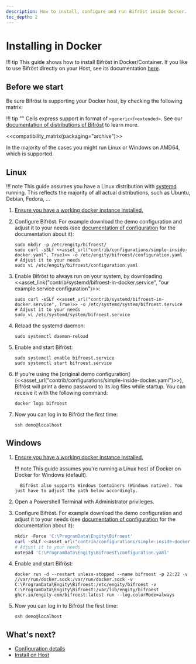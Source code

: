 ```yaml
---
description: How to install, configure and run Bifröst inside Docker.
toc_depth: 2
---
```


# Installing in Docker

!!! tip
     This guide shows how to install Bifröst in Docker/Container. If you like to use Bifröst directly on your Host, see its documentation [here](on-host.md).

## Before we start

Be sure Bifröst is supporting your Docker host, by checking the following matrix:<br>

!!! tip ""
     Cells express support in format of `<generic>`/`<extended>`. See our [documentation of distributions of Bifröst](distribution.md) to learn more.

<<compatibility_matrix(packaging="archive")>>

In the majority of the cases you might run Linux or Windows on AMD64, which is supported.

## Linux

!!! note
     This guide assumes you have a Linux distribution with [systemd](https://systemd.io/) running. This reflects the majority of all actual distributions, such as Ubuntu, Debian, Fedora, ...

1. [Ensure you have a working docker instance installed.](https://docs.docker.com/engine/install/)

2. Configure Bifröst. For example download the demo configuration and adjust it to your needs (see [documentation of configuration](../reference/configuration.md) for the documentation about it):
   ```shell
   sudo mkdir -p /etc/engity/bifroest/
   sudo curl -sSLf <<asset_url("contrib/configurations/simple-inside-docker.yaml", True)>> -o /etc/engity/bifroest/configuration.yaml
   # Adjust it to your needs
   sudo vi /etc/engity/bifroest/configuration.yaml
   ```

3. Enable Bifröst to always run on your system, by downloading <<asset_link("contrib/systemd/bifroest-in-docker.service", "our example service configuration")>>:
   ```shell
   sudo curl -sSLf <<asset_url("contrib/systemd/bifroest-in-docker.service", True)>> -o /etc/systemd/system/bifroest.service
   # Adjust it to your needs
   sudo vi /etc/systemd/system/bifroest.service
   ```

4. Reload the systemd daemon:
   ```shell
   sudo systemctl daemon-reload
   ```

5. Enable and start Bifröst:
   ```shell
   sudo systemctl enable bifroest.service
   sudo systemctl start bifroest.service
   ```

6. If you're using the [original demo configuration](<<asset_url("contrib/configurations/simple-inside-docker.yaml")>>), Bifröst will print a demo password to its log files while startup. You can receive it with the following command:
   ```shell
   docker logs bifroest
   ```

7. Now you can log in to Bifröst the first time:
   ```shell
   ssh demo@localhost
   ```

## Windows

1. [Ensure you have a working docker instance installed.](https://docs.docker.com/engine/install/)

    !!! note
         This guide assumes you're running a Linux host of Docker on Docker for Windows (default).

         Bifröst also supports Windows Containers (Windows native). You just have to adjust the path below accordingly.

2. Open a Powershell Terminal with Administrator privileges.

3. Configure Bifröst. For example download the demo configuration and adjust it to your needs (see [documentation of configuration](../reference/configuration.md) for the documentation about it):
   ```powershell
   mkdir -Force 'C:\ProgramData\Engity\Bifroest'
   curl -sSLf <<asset_url("contrib/configurations/simple-inside-docker-windows.yaml", True)>> -o 'C:\ProgramData\Engity\Bifroest\configuration.yaml'
   # Adjust it to your needs
   notepad 'C:\ProgramData\Engity\Bifroest\configuration.yaml'
   ```

4. Enable and start Bifröst:
   ```shell
   docker run -d --restart unless-stopped --name bifroest -p 22:22 -v //var/run/docker.sock:/var/run/docker.sock -v C:\ProgramData\Engity\Bifroest:/etc/engity/bifroest -v C:\ProgramData\Engity\Bifroest:/var/lib/engity/bifroest ghcr.io/engity-com/bifroest:latest run --log.colorMode=always
   ```

5. Now you can log in to Bifröst the first time:
   ```shell
   ssh demo@localhost
   ```

## What's next?

* [Configuration details](../reference/configuration.md)
* [Install on Host](on-host.md)
